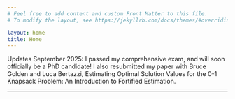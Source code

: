 ```yaml
---
# Feel free to add content and custom Front Matter to this file.
# To modify the layout, see https://jekyllrb.com/docs/themes/#overriding-theme-defaults

layout: home
title: Home
---
```


Updates September 2025: I passed my comprehensive exam, and will soon officially be a PhD candidate! I also resubmitted my paper with Bruce Golden and Luca Bertazzi, Estimating Optimal Solution Values for the 0-1 Knapsack Problem: An Introduction to Fortified Estimation.

---


